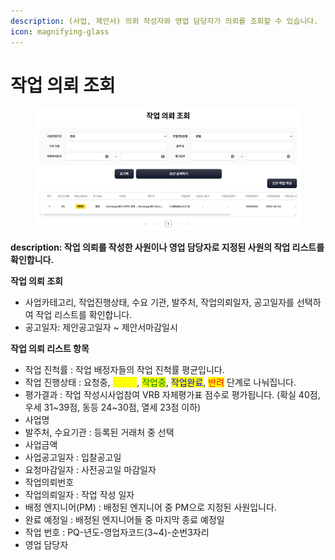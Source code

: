 ```yaml
---
description: (사업, 제안서) 의뢰 작성자와 영업 담당자가 의뢰를 조회할 수 있습니다.
icon: magnifying-glass
---
```


# 작업 의뢰 조회

<figure><img src="../.gitbook/assets/image (2).png" alt=""><figcaption></figcaption></figure>

**description: 작업 의뢰를 작성한 사원이나 영업 담당자로 지정된 사원의 작업 리스트를 확인합니다.**



**작업 의뢰 조회**

* 사업카테고리, 작업진행상태, 수요 기관, 발주처, 작업의뢰일자, 공고일자를 선택하여  작업 리스트를 확인합니다.
* 공고일자: 제안공고일자 \~ 제안서마감일시



**작업  의뢰 리스트 항목**

* 작업 진척률 : 작업 배정자들의 작업 진척률 평균입니다.
* 작업 진행상태 : 요청중, <mark style="color:yellow;">배정중</mark>, <mark style="color:green;">작업중</mark>, <mark style="color:blue;">작업완료</mark>, <mark style="color:red;">반려</mark> 단계로 나눠집니다.
* 평가결과 : 작업 작성시사업참여 VRB 자체평가표 점수로  평가됩니다. (확실 40점, 우세 31\~39점, 동등 24\~30점, 열세 23점 이하)
* 사업명&#x20;
* 발주처, 수요기관 : 등록된 거래처 중 선택
* 사업금액
* 사업공고일자 : 입찰공고일
* 요청마감일자 : 사전공고일 마감일자
* 작업의뢰번호
* 작업의뢰일자 : 작업 작성 일자
* 배정 엔지니어(PM) : 배정된 엔지니어 중 PM으로 지정된 사원입니다.
* 완료 예정일 : 배정된 엔지니어들 중 마지막 종료 예정일
* 작업 번호 : PQ-년도-영업자코드(3\~4)-순번3자리
* 영업 담당자
